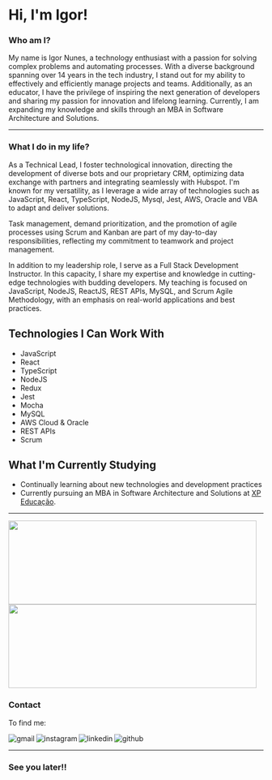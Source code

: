 # Hi, I'm Igor!

### Who am I?
<p>
 My name is <bold>Igor Nunes</bold>, a technology enthusiast with a passion for solving complex problems and automating processes. With a diverse background spanning over 14 years in the tech industry, I stand out for my ability to effectively and efficiently manage projects and teams. Additionally, as an educator, I have the privilege of inspiring the next generation of developers and sharing my passion for innovation and lifelong learning. Currently, I am expanding my knowledge and skills through an MBA in Software Architecture and Solutions.
</p>

---

### What I do in my life?
<p>As a Technical Lead, I foster technological innovation, directing the development of diverse bots and our proprietary CRM, optimizing data exchange with partners and integrating seamlessly with Hubspot. I'm known for my versatility, as I leverage a wide array of technologies such as JavaScript, React, TypeScript, NodeJS, Mysql, Jest, AWS, Oracle and VBA to adapt and deliver solutions. 

Task management, demand prioritization, and the promotion of agile processes using Scrum and Kanban are part of my day-to-day responsibilities, reflecting my commitment to teamwork and project management.

In addition to my leadership role, I serve as a Full Stack Development Instructor. In this capacity, I share my expertise and knowledge in cutting-edge technologies with budding developers. My teaching is focused on JavaScript, NodeJS, ReactJS, REST APIs, MySQL, and Scrum Agile Methodology, with an emphasis on real-world applications and best practices.
</p>

## Technologies I Can Work With

- JavaScript
- React
- TypeScript
- NodeJS
- Redux
- Jest
- Mocha
- MySQL
- AWS Cloud & Oracle
- REST APIs
- Scrum

## What I'm Currently Studying

- Continually learning about new technologies and development practices
- Currently pursuing an MBA in Software Architecture and Solutions at [XP Educação](https://www.linkedin.com/company/xp-educa%C3%A7%C3%A3o/about/ "XP Educação").
---

 <img  width="490" height="165" src="https://github-readme-stats.vercel.app/api?username=igortrust&show_icons=true&include_all_commits=true&count_private=true&theme=react&hide_border=true&bg_color=1F222E&title_color=F85D7F&icon_color=F8D866" height="192px" />

<img  width="490" height="165" src="https://github-readme-streak-stats.herokuapp.com/?user=igortrust&hide_current_streak=true&theme=monokai-metallian" />
<br/>

</div>


### Contact
<p>To find me:</p>
<p align="left">
<a href='mailto:igor@tseguros.com.br?subject=Oi%20Igor'>
	<img align="left" src='https://img.shields.io/badge/Gmail-D14836?style=for-the-badge&logo=gmail&logoColor=white' alt='gmail' />
</a>
<a href='https://www.instagram.com/igornunes.l/'>
	<img align="left" src='https://img.shields.io/badge/Instagram-E4405F?style=for-the-badge&logo=instagram&logoColor=white' alt='instagram' />
</a>
<a href='https://www.linkedin.com/in/igor-nunes/'>
	<img align="left" src='https://img.shields.io/badge/LinkedIn-0077B5?style=for-the-badge&logo=linkedin&logoColor=white' alt='linkedin' />
</a>
<a href='https://github.com/igortrust'>
	<img align="left" src='https://img.shields.io/badge/GitHub-100000?style=for-the-badge&logo=github&logoColor=white' alt='github' />
</a>
</p>
<br>

---
### See you later!!

<br><br>
